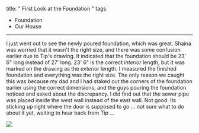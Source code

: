 title: " First Look at the Foundation "
tags:
- Foundation
- Our House
---


I just went out to see the newly poured foundation, which was great. Shaina was worried that it wasn't the right size, and there was some confusion earlier due to Tip's drawing.  It indicated that the foundation should be 23' 6" long instead of 27' long. 23' 6" is the correct *interior* length, but it was marked on the drawing as the *exterior* length. I measured the finished foundation and everything was the right size. The only reason we caught this was because my dad and I had staked out the corners of the foundation earlier using the correct dimensions, and the guys pouring the foundation noticed and asked about the discrepancy.  I did find out that the sewer pipe was placed inside the west wall instead of the east wall. Not good. Its sticking up right where the door is supposed to go ... not sure what to do about it yet, waiting to hear back from Tip ...

![](/images/DSCF1703-1024x768.jpg)


